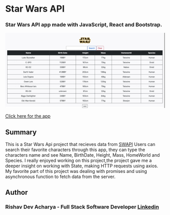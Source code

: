 # Star Wars API

### Star Wars API app made with JavaScript, React and Bootstrap.

![App Picture](./StarWars.gif)

[Click here for the app](https://magenta-crisp-21b3fc.netlify.app)

## Summary

This is a Star Wars Api project that recieves data from [SWAPI](https://swapi.dev/) Users can search their favorite characters through this app, they can type the characters name and see Name, BirthDate, Height, Mass, HomeWorld and Species.
I really enjoyed working on this project,the project gave me a deeper insight on working with State, making HTTP requests using axios. My favorite part of this project was dealing with promises and using asynchronous function to fetch data from the server.

## Author

### Rishav Dev Acharya - Full Stack Software Developer [Linkedin](https://www.linkedin.com/in/rishav-acharya-0482051a7/)
